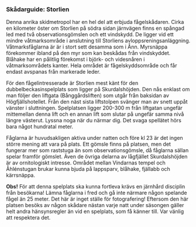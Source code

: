 ### Skådarguide: Storlien

Denna anrika skidmetropol har en hel del att erbjuda fågelskådaren. Cirka en kilometer öster om Storlien på södra sidan järnvägen finns en spångad led med två observationsgömslen och ett vindskydd. De ligger vid ett mindre våtmarksområde i anslutning till Storliens avloppsreningsanläggning. Våtmarksfåglarna är är i stort sett desamma som i Ånn. Myrsnäppa förekommer ibland på den myr som kan beskådas från vindskyddet. Blåhake har en pålitlig förekomst i björk- och videsnåren i våtmarksområdets kanter. Hela området är fågelskyddsområde och får endast avspanas från markerade leder.

För den fågelintresserade är Storlien mest känt för den dubbelbeckasinspelplats som ligger på Skurdalshöjden. Den nås enklast om man följer den liftgata (Bånggårdsliften) som utgår från baksidan av Högfjällshotellet. Från den näst sista liftstolpen svänger man av snett uppåt vänster i sluttningen. Spelplatsen ligger 200-300 m från liftgatan ungefär mittemellan denna lift och en annan lift som slutar på ungefär samma nivå längre västerut. Lyssna noga när du närmar dig. Det svaga spellätet hörs bara något hundratal meter.

Fåglarna är huvudsakligen aktiva under natten och före kl 23 är det ingen större mening att vara på plats. Ett gömsle finns på platsen, men det fungerar mer som raststuga än som observationsgömsle, då fåglarna sällan spelar framför gömslet. Även de övriga delarna av lågfjället Skurdalshöjden är av ornitologiskt intresse. Området mellan Vindarnas tempel och Åhlénstugan brukar kunna bjuda på lappsparv, blåhake, fjällabb och kärrsnäppa.

**Obs!**
För att denna spelplats ska kunna fortleva krävs en järnhård disciplin från besökarna! Lämna fåglarna i fred och gå inte närmare någon spelande fågel än 25 meter. Det här är inget ställe för fotografering! Eftersom den här platsen besöks av någon skådare nästan varje natt under säsongen gäller helt andra hänsynsregler än vid en spelplats, som få känner till. Var vänlig att respektera det.